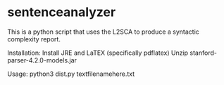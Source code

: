 # sentenceanalyzer
This is a python script that uses the L2SCA to produce a syntactic complexity report.

Installation:
Install JRE and LaTEX (specifically pdflatex)
Unzip stanford-parser-4.2.0-models.jar

Usage:
python3 dist.py textfilenamehere.txt

